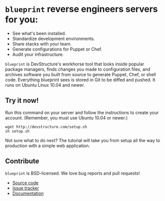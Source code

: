 # `blueprint` reverse engineers servers for you:

* See what's been installed.
* Standardize development environments.
* Share stacks with your team.
* Generate configurations for Puppet or Chef.
* Audit your infrastructure.

`blueprint` is DevStructure's workhorse tool that looks inside popular package managers, finds changes you made to configuration files, and archives software you built from source to generate Puppet, Chef, or shell code.  Everything blueprint sees is stored in Git to be diffed and pushed.  It runs on Ubuntu Linux 10.04 and newer.

## Try it now!

Run this command on your server and follow the instructions to create your account.  (Remember, you must use Ubuntu 10.04 or newer.)

	wget http://devstructure.com/setup.sh
	sh setup.sh

Not sure what to do next?  The tutorial will take you from setup all the way to production with a simple web application.

## Contribute

`blueprint` is BSD-licensed.  We love bug reports and pull requests!

* [Source code](https://github.com/devstructure/blueprint)
* [Issue tracker](https://github.com/devstructure/blueprint/issues)
* [Documentation](http://devstructure.github.com/blueprint/)
